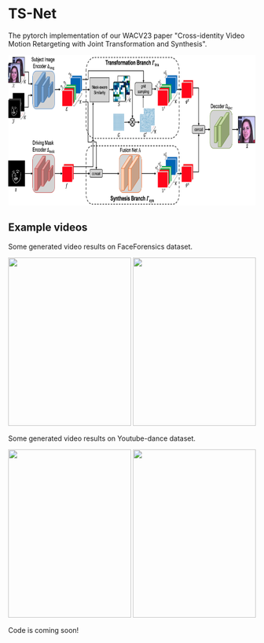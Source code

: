 TS-Net
====

The pytorch implementation of our WACV23 paper "Cross-identity Video Motion Retargeting with Joint Transformation and Synthesis".

<div align=center><img src="architecture.png" width="787px" height="306px"/></div>

Example videos
----
Some generated video results on FaceForensics dataset.

<div align=center>
<img src="sup-mat/face1.gif" width="250" height="342"/>
<img src="sup-mat/face2.gif" width="250" height="342"/>
</div>

Some generated video results on Youtube-dance dataset.

<div align=center>
<img src="sup-mat/pose1.gif" width="250" height="342"/>
<img src="sup-mat/pose2.gif" width="250" height="342"/>
</div>

Code is coming soon!
